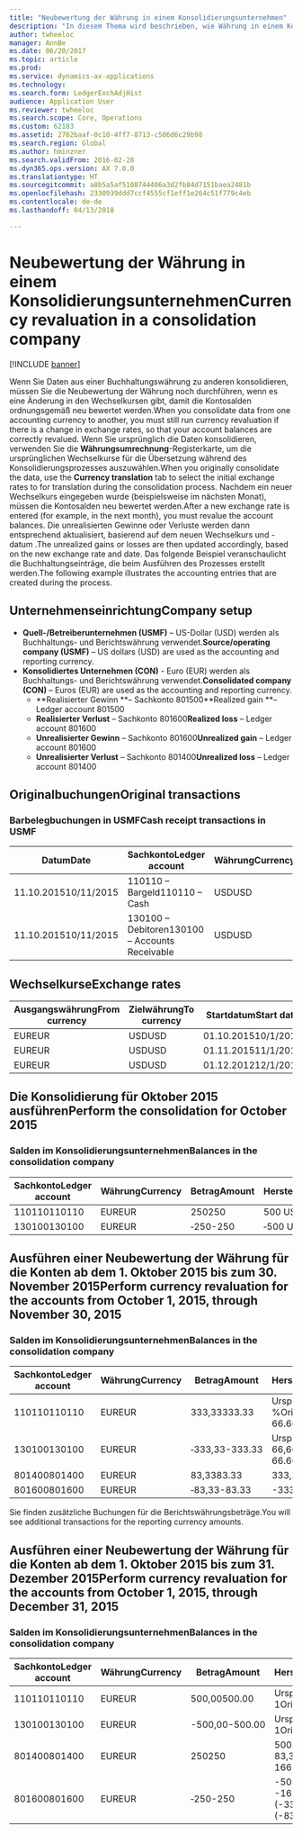 ```yaml
---
title: "Neubewertung der Währung in einem Konsolidierungsunternehmen"
description: "In diesem Thema wird beschrieben, wie Währung in einem Konsolidierungsunternehmen neu bewertet werden."
author: twheeloc
manager: AnnBe
ms.date: 06/20/2017
ms.topic: article
ms.prod: 
ms.service: dynamics-ax-applications
ms.technology: 
ms.search.form: LedgerExchAdjHist
audience: Application User
ms.reviewer: twheeloc
ms.search.scope: Core, Operations
ms.custom: 62183
ms.assetid: 2762baaf-0c10-4ff7-8713-c506d6c29b98
ms.search.region: Global
ms.author: hminzner
ms.search.validFrom: 2016-02-28
ms.dyn365.ops.version: AX 7.0.0
ms.translationtype: HT
ms.sourcegitcommit: a8b5a5af5108744406a3d2fb84d7151baea2481b
ms.openlocfilehash: 2330939ddd7ccf4555cf1eff1e264c51f779c4eb
ms.contentlocale: de-de
ms.lasthandoff: 04/13/2018

---
```


# <a name="currency-revaluation-in-a-consolidation-company"></a><span data-ttu-id="9a2a1-103">Neubewertung der Währung in einem Konsolidierungsunternehmen</span><span class="sxs-lookup"><span data-stu-id="9a2a1-103">Currency revaluation in a consolidation company</span></span>

[!INCLUDE [banner](../includes/banner.md)]

<span data-ttu-id="9a2a1-104">Wenn Sie Daten aus einer Buchhaltungswährung zu anderen konsolidieren, müssen Sie die Neubewertung der Währung noch durchführen, wenn es eine Änderung in den Wechselkursen gibt, damit die Kontosalden ordnungsgemäß neu bewertet werden.</span><span class="sxs-lookup"><span data-stu-id="9a2a1-104">When you consolidate data from one accounting currency to another, you must still run currency revaluation if there is a change in exchange rates, so that your account balances  are correctly revalued.</span></span> <span data-ttu-id="9a2a1-105">Wenn Sie ursprünglich die Daten konsolidieren, verwenden Sie die **Währungsumrechnung**-Registerkarte, um die ursprünglichen Wechselkurse für die Übersetzung während des Konsolidierungsprozesses auszuwählen.</span><span class="sxs-lookup"><span data-stu-id="9a2a1-105">When you originally consolidate the data, use the **Currency translation** tab to select the initial exchange rates to for translation during the consolidation process.</span></span> <span data-ttu-id="9a2a1-106">Nachdem ein neuer Wechselkurs eingegeben wurde (beispielsweise im nächsten Monat), müssen die Kontosalden neu bewertet werden.</span><span class="sxs-lookup"><span data-stu-id="9a2a1-106">After a new exchange rate is entered (for example, in the next month), you must revalue the account balances.</span></span> <span data-ttu-id="9a2a1-107">Die unrealisierten Gewinne oder Verluste werden dann entsprechend aktualisiert, basierend auf dem neuen Wechselkurs und -datum .</span><span class="sxs-lookup"><span data-stu-id="9a2a1-107">The unrealized gains or losses are then updated accordingly, based on the new exchange rate and date.</span></span> <span data-ttu-id="9a2a1-108">Das folgende Beispiel veranschaulicht die Buchhaltungseinträge, die beim Ausführen des Prozesses erstellt werden.</span><span class="sxs-lookup"><span data-stu-id="9a2a1-108">The following example illustrates the accounting entries that are created during the process.</span></span>

## <a name="company-setup"></a><span data-ttu-id="9a2a1-109">Unternehmenseinrichtung</span><span class="sxs-lookup"><span data-stu-id="9a2a1-109">Company setup</span></span>
-   <span data-ttu-id="9a2a1-110">**Quell-/Betreiberunternehmen (USMF)** – US-Dollar (USD) werden als Buchhaltungs- und Berichtswährung verwendet.</span><span class="sxs-lookup"><span data-stu-id="9a2a1-110">**Source/operating company (USMF)** – US dollars (USD) are used as the accounting and reporting currency.</span></span>
-   <span data-ttu-id="9a2a1-111">**Konsolidiertes Unternehmen (CON)** - Euro (EUR) werden als Buchhaltungs- und Berichtswährung verwendet.</span><span class="sxs-lookup"><span data-stu-id="9a2a1-111">**Consolidated company (CON)** – Euros (EUR) are used as the accounting and reporting currency.</span></span>
    -   <span data-ttu-id="9a2a1-112">**Realisierter Gewinn **– Sachkonto 801500</span><span class="sxs-lookup"><span data-stu-id="9a2a1-112">**Realized gain **– Ledger account 801500</span></span>
    -   <span data-ttu-id="9a2a1-113">**Realisierter Verlust** – Sachkonto 801600</span><span class="sxs-lookup"><span data-stu-id="9a2a1-113">**Realized loss** – Ledger account 801600</span></span>
    -   <span data-ttu-id="9a2a1-114">**Unrealisierter Gewinn** – Sachkonto 801600</span><span class="sxs-lookup"><span data-stu-id="9a2a1-114">**Unrealized gain** – Ledger account 801600</span></span>
    -   <span data-ttu-id="9a2a1-115">**Unrealisierter Verlust** – Sachkonto 801400</span><span class="sxs-lookup"><span data-stu-id="9a2a1-115">**Unrealized loss** – Ledger account 801400</span></span>

## <a name="original-transactions"></a><span data-ttu-id="9a2a1-116">Originalbuchungen</span><span class="sxs-lookup"><span data-stu-id="9a2a1-116">Original transactions</span></span>
### <a name="cash-receipt-transactions-in-usmf"></a><span data-ttu-id="9a2a1-117">Barbelegbuchungen in USMF</span><span class="sxs-lookup"><span data-stu-id="9a2a1-117">Cash receipt transactions in USMF</span></span>

| <span data-ttu-id="9a2a1-118">Datum</span><span class="sxs-lookup"><span data-stu-id="9a2a1-118">Date</span></span>       | <span data-ttu-id="9a2a1-119">Sachkonto</span><span class="sxs-lookup"><span data-stu-id="9a2a1-119">Ledger account</span></span>               | <span data-ttu-id="9a2a1-120">Währung</span><span class="sxs-lookup"><span data-stu-id="9a2a1-120">Currency</span></span> | <span data-ttu-id="9a2a1-121">Betrag</span><span class="sxs-lookup"><span data-stu-id="9a2a1-121">Amount</span></span> |
|------------|------------------------------|----------|--------|
| <span data-ttu-id="9a2a1-122">11.10.2015</span><span class="sxs-lookup"><span data-stu-id="9a2a1-122">10/11/2015</span></span> | <span data-ttu-id="9a2a1-123">110110 – Bargeld</span><span class="sxs-lookup"><span data-stu-id="9a2a1-123">110110 – Cash</span></span>                | <span data-ttu-id="9a2a1-124">USD</span><span class="sxs-lookup"><span data-stu-id="9a2a1-124">USD</span></span>      | <span data-ttu-id="9a2a1-125">500</span><span class="sxs-lookup"><span data-stu-id="9a2a1-125">500</span></span>    |
| <span data-ttu-id="9a2a1-126">11.10.2015</span><span class="sxs-lookup"><span data-stu-id="9a2a1-126">10/11/2015</span></span> | <span data-ttu-id="9a2a1-127">130100 – Debitoren</span><span class="sxs-lookup"><span data-stu-id="9a2a1-127">130100 – Accounts Receivable</span></span> | <span data-ttu-id="9a2a1-128">USD</span><span class="sxs-lookup"><span data-stu-id="9a2a1-128">USD</span></span>      | <span data-ttu-id="9a2a1-129">‑500</span><span class="sxs-lookup"><span data-stu-id="9a2a1-129">-500</span></span>   |

## <a name="exchange-rates"></a><span data-ttu-id="9a2a1-130">Wechselkurse</span><span class="sxs-lookup"><span data-stu-id="9a2a1-130">Exchange rates</span></span>

| <span data-ttu-id="9a2a1-131">Ausgangswährung</span><span class="sxs-lookup"><span data-stu-id="9a2a1-131">From currency</span></span> | <span data-ttu-id="9a2a1-132">Zielwährung</span><span class="sxs-lookup"><span data-stu-id="9a2a1-132">To currency</span></span> | <span data-ttu-id="9a2a1-133">Startdatum</span><span class="sxs-lookup"><span data-stu-id="9a2a1-133">Start date</span></span> | <span data-ttu-id="9a2a1-134">Kurs</span><span class="sxs-lookup"><span data-stu-id="9a2a1-134">Exchange rate</span></span> |
|---------------|-------------|------------|---------------|
| <span data-ttu-id="9a2a1-135">EUR</span><span class="sxs-lookup"><span data-stu-id="9a2a1-135">EUR</span></span>           | <span data-ttu-id="9a2a1-136">USD</span><span class="sxs-lookup"><span data-stu-id="9a2a1-136">USD</span></span>         | <span data-ttu-id="9a2a1-137">01.10.2015</span><span class="sxs-lookup"><span data-stu-id="9a2a1-137">10/1/2015</span></span>  | <span data-ttu-id="9a2a1-138">200</span><span class="sxs-lookup"><span data-stu-id="9a2a1-138">200</span></span>           |
| <span data-ttu-id="9a2a1-139">EUR</span><span class="sxs-lookup"><span data-stu-id="9a2a1-139">EUR</span></span>           | <span data-ttu-id="9a2a1-140">USD</span><span class="sxs-lookup"><span data-stu-id="9a2a1-140">USD</span></span>         | <span data-ttu-id="9a2a1-141">01.11.2015</span><span class="sxs-lookup"><span data-stu-id="9a2a1-141">11/1/2015</span></span>  | <span data-ttu-id="9a2a1-142">150</span><span class="sxs-lookup"><span data-stu-id="9a2a1-142">150</span></span>           |
| <span data-ttu-id="9a2a1-143">EUR</span><span class="sxs-lookup"><span data-stu-id="9a2a1-143">EUR</span></span>           | <span data-ttu-id="9a2a1-144">USD</span><span class="sxs-lookup"><span data-stu-id="9a2a1-144">USD</span></span>         | <span data-ttu-id="9a2a1-145">01.12.2012</span><span class="sxs-lookup"><span data-stu-id="9a2a1-145">12/1/2012</span></span>  | <span data-ttu-id="9a2a1-146">100</span><span class="sxs-lookup"><span data-stu-id="9a2a1-146">100</span></span>           |

## <a name="perform-the-consolidation-for-october-2015"></a><span data-ttu-id="9a2a1-147">Die Konsolidierung für Oktober 2015 ausführen</span><span class="sxs-lookup"><span data-stu-id="9a2a1-147">Perform the consolidation for October 2015</span></span>
### <a name="balances-in-the-consolidation-company"></a><span data-ttu-id="9a2a1-148">Salden im Konsolidierungsunternehmen</span><span class="sxs-lookup"><span data-stu-id="9a2a1-148">Balances in the consolidation company</span></span>

| <span data-ttu-id="9a2a1-149">Sachkonto</span><span class="sxs-lookup"><span data-stu-id="9a2a1-149">Ledger account</span></span> | <span data-ttu-id="9a2a1-150">Währung</span><span class="sxs-lookup"><span data-stu-id="9a2a1-150">Currency</span></span> | <span data-ttu-id="9a2a1-151">Betrag</span><span class="sxs-lookup"><span data-stu-id="9a2a1-151">Amount</span></span> | <span data-ttu-id="9a2a1-152">Herstellkostenkalkulation</span><span class="sxs-lookup"><span data-stu-id="9a2a1-152">Calculation</span></span>    |
|----------------|----------|--------|----------------|
| <span data-ttu-id="9a2a1-153">110110</span><span class="sxs-lookup"><span data-stu-id="9a2a1-153">110110</span></span>         | <span data-ttu-id="9a2a1-154">EUR</span><span class="sxs-lookup"><span data-stu-id="9a2a1-154">EUR</span></span>      | <span data-ttu-id="9a2a1-155">250</span><span class="sxs-lookup"><span data-stu-id="9a2a1-155">250</span></span>    | <span data-ttu-id="9a2a1-156">500 USD × 50 %</span><span class="sxs-lookup"><span data-stu-id="9a2a1-156">500 USD × 50%</span></span>  |
| <span data-ttu-id="9a2a1-157">130100</span><span class="sxs-lookup"><span data-stu-id="9a2a1-157">130100</span></span>         | <span data-ttu-id="9a2a1-158">EUR</span><span class="sxs-lookup"><span data-stu-id="9a2a1-158">EUR</span></span>      | <span data-ttu-id="9a2a1-159">‑250</span><span class="sxs-lookup"><span data-stu-id="9a2a1-159">-250</span></span>   | <span data-ttu-id="9a2a1-160">‑500 USD × 50 %</span><span class="sxs-lookup"><span data-stu-id="9a2a1-160">-500 USD × 50%</span></span> |

## <a name="perform-currency-revaluation-for-the-accounts-from-october-1-2015-through-november-30-2015"></a><span data-ttu-id="9a2a1-161">Ausführen einer Neubewertung der Währung für die Konten ab dem 1. Oktober 2015 bis zum 30. November 2015</span><span class="sxs-lookup"><span data-stu-id="9a2a1-161">Perform currency revaluation for the accounts from October 1, 2015, through November 30, 2015</span></span>
### <a name="balances-in-the-consolidation-company"></a><span data-ttu-id="9a2a1-162">Salden im Konsolidierungsunternehmen</span><span class="sxs-lookup"><span data-stu-id="9a2a1-162">Balances in the consolidation company</span></span>

| <span data-ttu-id="9a2a1-163">Sachkonto</span><span class="sxs-lookup"><span data-stu-id="9a2a1-163">Ledger account</span></span> | <span data-ttu-id="9a2a1-164">Währung</span><span class="sxs-lookup"><span data-stu-id="9a2a1-164">Currency</span></span> | <span data-ttu-id="9a2a1-165">Betrag</span><span class="sxs-lookup"><span data-stu-id="9a2a1-165">Amount</span></span>  | <span data-ttu-id="9a2a1-166">Herstellkostenkalkulation</span><span class="sxs-lookup"><span data-stu-id="9a2a1-166">Calculation</span></span>                        |
|----------------|----------|---------|------------------------------------|
| <span data-ttu-id="9a2a1-167">110110</span><span class="sxs-lookup"><span data-stu-id="9a2a1-167">110110</span></span>         | <span data-ttu-id="9a2a1-168">EUR</span><span class="sxs-lookup"><span data-stu-id="9a2a1-168">EUR</span></span>      | <span data-ttu-id="9a2a1-169">333,33</span><span class="sxs-lookup"><span data-stu-id="9a2a1-169">333.33</span></span>  | <span data-ttu-id="9a2a1-170">Ursprünglicher Betrag 500 × 66,6667 %</span><span class="sxs-lookup"><span data-stu-id="9a2a1-170">Original amount of 500 × 66.6667%</span></span>  |
| <span data-ttu-id="9a2a1-171">130100</span><span class="sxs-lookup"><span data-stu-id="9a2a1-171">130100</span></span>         | <span data-ttu-id="9a2a1-172">EUR</span><span class="sxs-lookup"><span data-stu-id="9a2a1-172">EUR</span></span>      | <span data-ttu-id="9a2a1-173">‑333,33</span><span class="sxs-lookup"><span data-stu-id="9a2a1-173">-333.33</span></span> | <span data-ttu-id="9a2a1-174">Ursprünglicher Betrag -500 × 66,6667 %</span><span class="sxs-lookup"><span data-stu-id="9a2a1-174">Original amount of -500 × 66.6667%</span></span> |
| <span data-ttu-id="9a2a1-175">801400</span><span class="sxs-lookup"><span data-stu-id="9a2a1-175">801400</span></span>         | <span data-ttu-id="9a2a1-176">EUR</span><span class="sxs-lookup"><span data-stu-id="9a2a1-176">EUR</span></span>      | <span data-ttu-id="9a2a1-177">83,33</span><span class="sxs-lookup"><span data-stu-id="9a2a1-177">83.33</span></span>   | <span data-ttu-id="9a2a1-178">333,33 – 250</span><span class="sxs-lookup"><span data-stu-id="9a2a1-178">333.33 – 250</span></span>                       |
| <span data-ttu-id="9a2a1-179">801600</span><span class="sxs-lookup"><span data-stu-id="9a2a1-179">801600</span></span>         | <span data-ttu-id="9a2a1-180">EUR</span><span class="sxs-lookup"><span data-stu-id="9a2a1-180">EUR</span></span>      | <span data-ttu-id="9a2a1-181">‑83,33</span><span class="sxs-lookup"><span data-stu-id="9a2a1-181">-83.33</span></span>  | <span data-ttu-id="9a2a1-182">-333,33 – (-250)</span><span class="sxs-lookup"><span data-stu-id="9a2a1-182">-333.33 – (-250)</span></span>                   |

<span data-ttu-id="9a2a1-183">Sie finden zusätzliche Buchungen für die Berichtswährungsbeträge.</span><span class="sxs-lookup"><span data-stu-id="9a2a1-183">You will see additional transactions for the reporting currency amounts.</span></span>

## <a name="perform-currency-revaluation-for-the-accounts-from-october-1-2015-through-december-31-2015"></a><span data-ttu-id="9a2a1-184">Ausführen einer Neubewertung der Währung für die Konten ab dem 1. Oktober 2015 bis zum 31. Dezember 2015</span><span class="sxs-lookup"><span data-stu-id="9a2a1-184">Perform currency revaluation for the accounts from October 1, 2015, through December 31, 2015</span></span>
### <a name="balances-in-the-consolidation-company"></a><span data-ttu-id="9a2a1-185">Salden im Konsolidierungsunternehmen</span><span class="sxs-lookup"><span data-stu-id="9a2a1-185">Balances in the consolidation company</span></span>

| <span data-ttu-id="9a2a1-186">Sachkonto</span><span class="sxs-lookup"><span data-stu-id="9a2a1-186">Ledger account</span></span> | <span data-ttu-id="9a2a1-187">Währung</span><span class="sxs-lookup"><span data-stu-id="9a2a1-187">Currency</span></span> | <span data-ttu-id="9a2a1-188">Betrag</span><span class="sxs-lookup"><span data-stu-id="9a2a1-188">Amount</span></span>  | <span data-ttu-id="9a2a1-189">Herstellkostenkalkulation</span><span class="sxs-lookup"><span data-stu-id="9a2a1-189">Calculation</span></span>                                          |
|----------------|----------|---------|------------------------------------------------------|
| <span data-ttu-id="9a2a1-190">110110</span><span class="sxs-lookup"><span data-stu-id="9a2a1-190">110110</span></span>         | <span data-ttu-id="9a2a1-191">EUR</span><span class="sxs-lookup"><span data-stu-id="9a2a1-191">EUR</span></span>      | <span data-ttu-id="9a2a1-192">500,00</span><span class="sxs-lookup"><span data-stu-id="9a2a1-192">500.00</span></span>  | <span data-ttu-id="9a2a1-193">Ursprünglicher Betrag 500 × 1</span><span class="sxs-lookup"><span data-stu-id="9a2a1-193">Original amount of 500 × 1</span></span>                           |
| <span data-ttu-id="9a2a1-194">130100</span><span class="sxs-lookup"><span data-stu-id="9a2a1-194">130100</span></span>         | <span data-ttu-id="9a2a1-195">EUR</span><span class="sxs-lookup"><span data-stu-id="9a2a1-195">EUR</span></span>      | <span data-ttu-id="9a2a1-196">-500,00</span><span class="sxs-lookup"><span data-stu-id="9a2a1-196">-500.00</span></span> | <span data-ttu-id="9a2a1-197">Ursprünglicher Betrag -500 × 1</span><span class="sxs-lookup"><span data-stu-id="9a2a1-197">Original amount of -500 × 1</span></span>                          |
| <span data-ttu-id="9a2a1-198">801400</span><span class="sxs-lookup"><span data-stu-id="9a2a1-198">801400</span></span>         | <span data-ttu-id="9a2a1-199">EUR</span><span class="sxs-lookup"><span data-stu-id="9a2a1-199">EUR</span></span>      | <span data-ttu-id="9a2a1-200">250</span><span class="sxs-lookup"><span data-stu-id="9a2a1-200">250</span></span>     | <span data-ttu-id="9a2a1-201">500 – 333,33 = 166,67 166,67 + 83,33 = 250</span><span class="sxs-lookup"><span data-stu-id="9a2a1-201">500 – 333.33 = 166.67 166.67 + 83.33 = 250</span></span>           |
| <span data-ttu-id="9a2a1-202">801600</span><span class="sxs-lookup"><span data-stu-id="9a2a1-202">801600</span></span>         | <span data-ttu-id="9a2a1-203">EUR</span><span class="sxs-lookup"><span data-stu-id="9a2a1-203">EUR</span></span>      | <span data-ttu-id="9a2a1-204">‑250</span><span class="sxs-lookup"><span data-stu-id="9a2a1-204">-250</span></span>    | <span data-ttu-id="9a2a1-205">-500 – (-333,33) = -166,67 -166,67 + (-83,33) = -250</span><span class="sxs-lookup"><span data-stu-id="9a2a1-205">-500 – (-333.33) = -166.67 -166.67 + (-83.33) = -250</span></span> |







